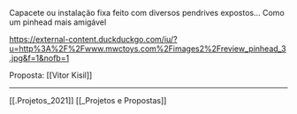 
Capacete ou instalação fixa feito com diversos pendrives expostos... Como um pinhead mais amigável

https://external-content.duckduckgo.com/iu/?u=http%3A%2F%2Fwww.mwctoys.com%2Fimages2%2Freview_pinhead_3.jpg&f=1&nofb=1

Proposta: [[Vitor Kisil]]
_________
[[.Projetos_2021]] [[_Projetos e Propostas]]
